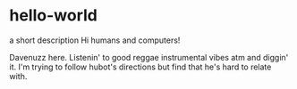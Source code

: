 # hello-world
a short description
Hi humans and computers!

Davenuzz here. Listenin' to good reggae instrumental vibes atm and diggin' it. 
I'm trying to follow hubot's directions but find that he's hard to relate with.
